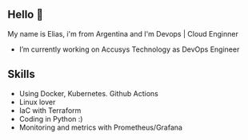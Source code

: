 ## Hello 👋

My name is Elias, i'm from Argentina and I'm Devops | Cloud Enginner

* I’m currently working on Accusys Technology as DevOps Engineer

## Skills

* Using Docker, Kubernetes. Github Actions
* Linux lover 
* IaC with Terraform
* Coding in Python :)
* Monitoring and metrics with Prometheus/Grafana
 
